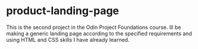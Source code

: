 # product-landing-page

This is the second project in the Odin Project Foundations course. Ill be making a generic landing page according to the specified requirements and using HTML and CSS skills I have already learned.
 